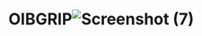 # OIBGRIP![Screenshot (7)](https://user-images.githubusercontent.com/94348590/224234706-7bee1330-642b-4f96-9336-867d7e04c051.png)
